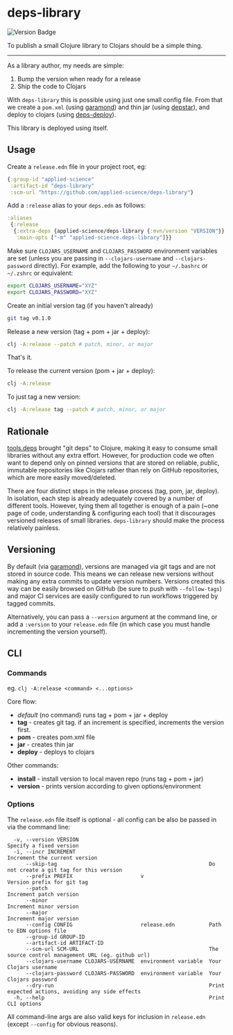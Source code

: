 # deps-library

![Version Badge](https://img.shields.io/clojars/v/applied-science/deps-library)

To publish a small Clojure library to Clojars should be a simple thing.

----

As a library author, my needs are simple:

1. Bump the version when ready for a release
2. Ship the code to Clojars

With `deps-library` this is possible using just one small config file. From that we
create a `pom.xml` (using [garamond](https://github.com/workframers/garamond))
and thin jar (using [depstar](https://github.com/seancorfield/depstar)), and
deploy to clojars (using [deps-deploy](https://github.com/slipset/deps-deploy)).

This library is deployed using itself.

## Usage

Create a `release.edn` file in your project root, eg:

```clj
{:group-id "applied-science"
 :artifact-id "deps-library"
 :scm-url "https://github.com/applied-science/deps-library"}
```

Add a `:release` alias to your `deps.edn` as follows:

```clj
:aliases
 {:release
  {:extra-deps {applied-science/deps-library {:mvn/version "VERSION"}}
   :main-opts ["-m" "applied-science.deps-library"]}}
```

Make sure `CLOJARS_USERNAME` and `CLOJARS_PASSWORD` environment variables are set
(unless you are passing in `--clojars-username` and `--clojars-password` directly).
For example, add the following to your `~/.bashrc` or `~/.zshrc` or equivalent:

```sh
export CLOJARS_USERNAME="XYZ"
export CLOJARS_PASSWORD="XYZ"
```

Create an initial version tag (if you haven't already)

```sh
git tag v0.1.0
```

Release a new version (tag + pom + jar + deploy):

```sh
clj -A:release --patch # patch, minor, or major
```

That's it.

To release the current version (pom + jar + deploy):

```sh
clj -A:release
```

To just tag a new version:

```sh
clj -A:release tag --patch # patch, minor, or major
```

## Rationale

[tools.deps](https://github.com/clojure/tools.deps.alpha) brought "git deps" to Clojure, making it
easy to consume small libraries without any extra effort. However, for production code we often want
to depend only on pinned versions that are stored on reliable, public, immutable repositories like
Clojars rather than rely on GitHub repositories, which are more easily moved/deleted.

There are four distinct steps in the release process (tag, pom, jar, deploy). In isolation, each step
is already adequately covered by a number of different tools. However, tying them all together is
enough of a pain (~one page of code, understanding & configuring each tool) that it discourages versioned
releases of small libraries. `deps-library` should make the process relatively painless.

## Versioning

By default (via [garamond](https://github.com/workframers/garamond)), versions are managed
via git tags and are not stored in source code. This means we can release new versions without making any
extra commits to update version numbers. Versions created this way can be easily browsed on GitHub
(be sure to push with `--follow-tags`) and major CI services are easily configured to run workflows triggered
by tagged commits.

Alternatively, you can pass a `--version` argument at the command line, or add a `:version` to your
`release.edn` file (in which case you must handle incrementing the version yourself).

## CLI

### Commands

eg. `clj -A:release <command> <...options>`

Core flow:

- _default_ (no command) runs tag + pom + jar + deploy
- **tag** - creates git tag. if an increment is specified, increments the version first.
- **pom** - creates pom.xml file
- **jar** - creates thin jar
- **deploy** - deploys to clojars

Other commands:

- **install** - install version to local maven repo (runs tag + pom + jar)
- **version** - prints version according to given options/environment

### Options

The `release.edn` file itself is optional - all config can be also be passed in via the command line:

```
  -v, --version VERSION                                          Specify a fixed version
  -i, --incr INCREMENT                                           Increment the current version
      --skip-tag                                                 Do not create a git tag for this version
      --prefix PREFIX                      v                     Version prefix for git tag
      --patch                                                    Increment patch version
      --minor                                                    Increment minor version
      --major                                                    Increment major version
      --config CONFIG                      release.edn           Path to EDN options file
      --group-id GROUP-ID
      --artifact-id ARTIFACT-ID
      --scm-url SCM-URL                                          The source control management URL (eg. github url)
      --clojars-username CLOJARS-USERNAME  environment variable  Your Clojars username
      --clojars-password CLOJARS-PASSWORD  environment variable  Your Clojars password
      --dry-run                                                  Print expected actions, avoiding any side effects
  -h, --help                                                     Print CLI options

```

All command-line args are also valid keys for inclusion in `release.edn` (except `--config` for obvious reasons).